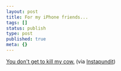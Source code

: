 ```yaml
---
layout: post
title: For my iPhone friends...
tags: []
status: publish
type: post
published: true
meta: {}
---
```

[You don't get to kill my cow.](http://leoville.com/blog/2007/09/29/1037/) (via [Instapundit](http://www.instapundit.com))
